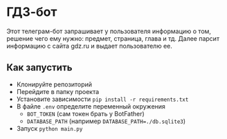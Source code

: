 # ГДЗ-бот

Этот телеграм-бот запрашивает у пользователя информацию о том, решение чего ему нужно: предмет, страница, глава и тд.
Далее парсит информацию с сайта gdz.ru и выдает пользователю ее.

## Как запустить
- Клонируйте репозиторий
- Перейдите в папку проекта
- Установите зависимости `pip install -r requirements.txt`
- В файле `.env` определите переменный окружения
  - `BOT_TOKEN` (сам токен брать у BotFather)
  - `DATABASE_PATH` (например `DATABASE_PATH=./db.sqlite3`)
- Запуск `python main.py`